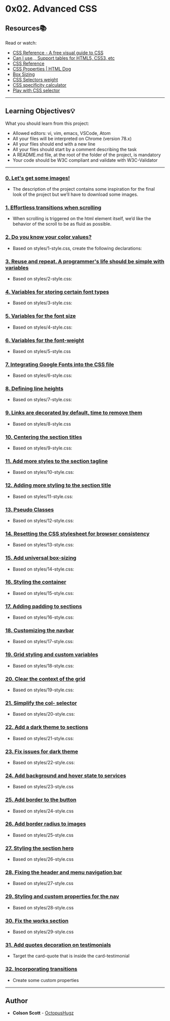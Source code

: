 # 0x02. Advanced CSS

## Resources:books:
Read or watch:
* [CSS Reference - A free visual guide to CSS](https://intranet.hbtn.io/rltoken/7zgAvnHaPhhWHIEEr9VXQg)
* [Can I use,,, Support tables for HTML5, CSS3, etc](https://intranet.hbtn.io/rltoken/dg_RKNrW7wJe6MvFjVulYQ)
* [CSS Reference](https://intranet.hbtn.io/rltoken/g5ZCzFdcn8SuReONAJZD5Q)
* [CSS Properties | HTML Dog](https://intranet.hbtn.io/rltoken/vwDD3LTuhHh1lqNMy1D0AA)
* [Box Sizing](https://intranet.hbtn.io/rltoken/nbDnTy1VOxoAMU54K5wHgQ)
* [CSS Selectors weight](https://intranet.hbtn.io/rltoken/PDu4JjsVhilIKtNumZHkbA)
* [CSS specificity calculator](https://intranet.hbtn.io/rltoken/pKnciYY8Ri96r4dxbSLHwQ)
* [Play with CSS selector](https://intranet.hbtn.io/rltoken/cYkcdg40UhNAXBHz-6kk_Q)

---
## Learning Objectives:bulb:
What you should learn from this project:

* Allowed editors: vi, vim, emacs, VSCode, Atom
* All your files will be interpreted on Chrome (version 78.x)
* All your files should end with a new line
* All your files should start by a comment describing the task
* A README.md file, at the root of the folder of the project, is mandatory
* Your code should be W3C compliant and validate with W3C-Validator

---

### [0. Let's get some images!](./images/pic-about-01.jpg)
* The description of the project contains some inspiration for the final look of the project but we’ll have to download some images.


### [1. Effortless transitions when scrolling](./styles/1-style.css)
* When scrolling is triggered on the html element itself, we’d like the behavior of the scroll to be as fluid as possible.


### [2. Do you know your color values?](./styles/2-style.css)
* Based on styles/1-style.css, create the following declarations:


### [3. Reuse and repeat. A programmer's life should be simple with variables](./styles/3-style.css)
* Based on styles/2-style.css:


### [4. Variables for storing certain font types](./styles/4-style.css)
* Based on styles/3-style.css: 


### [5. Variables for the font size](./styles/5-style.css)
* Based on styles/4-style.css:


### [6. Variables for the font-weight](./styles/6-style.css)
* Based on styles/5-style.css


### [7. Integrating Google Fonts into the CSS file](./styles/7-style.css)
* Based on styles/6-style.css:


### [8. Defining line heights](./styles/8-style.css)
* Based on styles/7-style.css:


### [9. Links are decorated by default, time to remove them](./styles/9-style.css)
* Based on styles/8-style.css


### [10. Centering the section titles](./styles/10-style.css)
* Based on styles/9-style.css:


### [11. Add more styles to the section tagline](./styles/11-style.css)
* Based on styles/10-style.css:


### [12. Adding more styling to the section title](./styles/12-style.css)
* Based on styles/11-style.css:


### [13. Pseudo Classes](./styles/13-style.css)
* Based on styles/12-style.css:


### [14. Resetting the CSS stylesheet for browser consistency](./styles/14-style.css)
* Based on styles/13-style.css:


### [15. Add universal box-sizing](./styles/15-style.css)
* Based on styles/14-style.css:


### [16. Styling the container](./styles/16-style.css)
* Based on styles/15-style.css:


### [17. Adding padding to sections](./styles/17-style.css)
* Based on styles/16-style.css:


### [18. Customizing the navbar](./styles/18-style.css)
* Based on styles/17-style.css:


### [19. Grid styling and custom variables](./styles/19-style.css)
* Based on styles/18-style.css:


### [20. Clear the context of the grid](./styles/20-style.css)
* Based on styles/19-style.css:


### [21. Simplify the col- selector](./styles/21-style.css)
* Based on styles/20-style.css:


### [22. Add a dark theme to sections](./styles/22-style.css)
* Based on styles/21-style.css:


### [23. Fix issues for dark theme](./styles/23-style.css)
* Based on styles/22-style.css:


### [24.  Add background and hover state to services](./styles/24-style.css)
* Based on styles/23-style.css


### [25. Add border to the button](./styles/25-style.css)
* Based on styles/24-style.css


### [26. Add border radius to images](./styles/26-style.css)
* Based on styles/25-style.css


### [27. Styling the section hero](./styles/27-style.css)
* Based on styles/26-style.css


### [28. Fixing the header and menu navigation bar](./styles/28-style.css)
* Based on styles/27-style.css


### [29. Styling and custom properties for the nav](./styles/29-style.css)
* Based on styles/28-style.css


### [30. Fix the works section](./styles/30-style.css)
* Based on styles/29-style.css


### [31. Add quotes decoration on testimonials](./styles/31-style.css)
* Target the card-quote that is inside the card-testimonial


### [32. Incorporating transitions](./styles/32-style.css)
* Create some custom properties

---

## Author
* **Colson Scott** - [OctopusHugz](https://github.com/OctopusHugz)